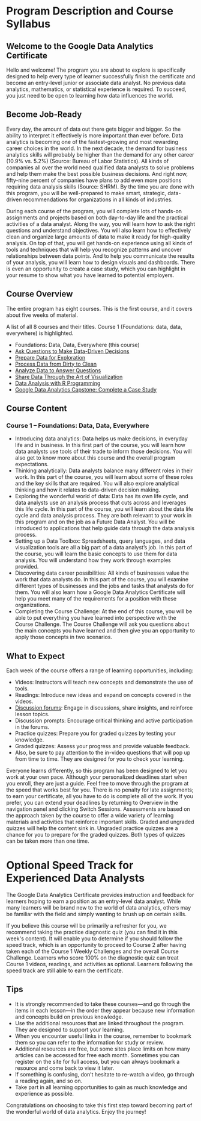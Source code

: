 # Program Description and Course Syllabus

## Welcome to the Google Data Analytics Certificate

Hello and welcome! The program you are about to explore is specifically designed to help every type of learner successfully finish the certificate and become an entry-level junior or associate data analyst. No previous data analytics, mathematics, or statistical experience is required. To succeed, you just need to be open to learning how data influences the world.

## Become Job-Ready

Every day, the amount of data out there gets bigger and bigger. So the ability to interpret it effectively is more important than ever before. Data analytics is becoming one of the fastest-growing and most rewarding career choices in the world. In the next decade, the demand for business analytics skills will probably be higher than the demand for any other career (10.9% vs. 5.2%) (Source: Bureau of Labor Statistics). All kinds of companies all over the world need qualified data analysts to solve problems and help them make the best possible business decisions. And right now, fifty-nine percent of companies have plans to add even more positions requiring data analysis skills (Source: SHRM). By the time you are done with this program, you will be well-prepared to make smart, strategic, data-driven recommendations for organizations in all kinds of industries.

During each course of the program, you will complete lots of hands-on assignments and projects based on both day-to-day life and the practical activities of a data analyst. Along the way, you will learn how to ask the right questions and understand objectives. You will also learn how to effectively clean and organize large amounts of data to make it ready for high-quality analysis. On top of that, you will get hands-on experience using all kinds of tools and techniques that will help you recognize patterns and uncover relationships between data points. And to help you communicate the results of your analysis, you will learn how to design visuals and dashboards. There is even an opportunity to create a case study, which you can highlight in your resume to show what you have learned to potential employers.

## Course Overview

The entire program has eight courses. This is the first course, and it covers about five weeks of material.

A list of all 8 courses and their titles. Course 1 (Foundations: data, data, everywhere) is highlighted.

- Foundations: Data, Data, Everywhere (this course)
- [Ask Questions to Make Data-Driven Decisions](https://www.coursera.org/learn/ask-questions-make-decisions/home/welcome)
- [Prepare Data for Exploration](https://www.coursera.org/learn/data-preparation/home/welcome)
- [Process Data from Dirty to Clean](https://www.coursera.org/learn/process-data/home/welcome)
- [Analyze Data to Answer Questions](https://www.coursera.org/learn/analyze-data/home/welcome)
- [Share Data Through the Art of Visualization](https://www.coursera.org/learn/visualize-data/home/welcome)
- [Data Analysis with R Programming](https://coursera.org/learn/data-analysis-r/home/welcome)
- [Google Data Analytics Capstone: Complete a Case Study](https://coursera.org/learn/google-data-analytics-capstone/home/welcome)

## Course Content

### Course 1 – Foundations: Data, Data, Everywhere

- Introducing data analytics: Data helps us make decisions, in everyday life and in business. In this first part of the course, you will learn how data analysts use tools of their trade to inform those decisions. You will also get to know more about this course and the overall program expectations.
- Thinking analytically: Data analysts balance many different roles in their work. In this part of the course, you will learn about some of these roles and the key skills that are required. You will also explore analytical thinking and how it relates to data-driven decision making.
- Exploring the wonderful world of data: Data has its own life cycle, and data analysts use an analysis process that cuts across and leverages this life cycle. In this part of the course, you will learn about the data life cycle and data analysis process. They are both relevant to your work in this program and on the job as a Future Data Analyst. You will be introduced to applications that help guide data through the data analysis process.
- Setting up a Data Toolbox: Spreadsheets, query languages, and data visualization tools are all a big part of a data analyst’s job. In this part of the course, you will learn the basic concepts to use them for data analysis. You will understand how they work through examples provided.
- Discovering data career possibilities: All kinds of businesses value the work that data analysts do. In this part of the course, you will examine different types of businesses and the jobs and tasks that analysts do for them. You will also learn how a Google Data Analytics Certificate will help you meet many of the requirements for a position with these organizations.
- Completing the Course Challenge: At the end of this course, you will be able to put everything you have learned into perspective with the Course Challenge. The Course Challenge will ask you questions about the main concepts you have learned and then give you an opportunity to apply those concepts in two scenarios.

## What to Expect

Each week of the course offers a range of learning opportunities, including:

- Videos: Instructors will teach new concepts and demonstrate the use of tools.
- Readings: Introduce new ideas and expand on concepts covered in the videos.
- [Discussion forums](https://www.coursera.org/learn/foundations-data/discussions): Engage in discussions, share insights, and reinforce lesson topics.
- Discussion prompts: Encourage critical thinking and active participation in the forums.
- Practice quizzes: Prepare you for graded quizzes by testing your knowledge.
- Graded quizzes: Assess your progress and provide valuable feedback.
- Also, be sure to pay attention to the in-video questions that will pop up from time to time. They are designed for you to check your learning.

Everyone learns differently, so this program has been designed to let you work at your own pace. Although your personalized deadlines start when you enroll, they are just a guide. Feel free to move through the program at the speed that works best for you. There is no penalty for late assignments; to earn your certificate, all you have to do is complete all of the work. If you prefer, you can extend your deadlines by returning to Overview in the navigation panel and clicking Switch Sessions. Assessments are based on the approach taken by the course to offer a wide variety of learning materials and activities that reinforce important skills. Graded and ungraded quizzes will help the content sink in. Ungraded practice quizzes are a chance for you to prepare for the graded quizzes. Both types of quizzes can be taken more than one time.

# Optional Speed Track for Experienced Data Analysts

The Google Data Analytics Certificate provides instruction and feedback for learners hoping to earn a position as an entry-level data analyst. While many learners will be brand new to the world of data analytics, others may be familiar with the field and simply wanting to brush up on certain skills. 

If you believe this course will be primarily a refresher for you, we recommend taking the practice diagnostic quiz (you can find it in this week's content). It will enable you to determine if you should follow the speed track, which is an opportunity to proceed to Course 2 after having taken each of the Course 1 Weekly Challenges and the overall Course Challenge. Learners who score 100% on the diagnostic quiz can treat Course 1 videos, readings, and activities as optional. Learners following the speed track are still able to earn the certificate. 

## Tips

- It is strongly recommended to take these courses—and go through the items in each lesson—in the order they appear because new information and concepts build on previous knowledge. 
- Use the additional resources that are linked throughout the program. They are designed to support your learning. 
- When you encounter useful links in the course, remember to bookmark them so you can refer to the information for study or review.
- Additional resources are free, but some sites place limits on how many articles can be accessed for free each month. Sometimes you can register on the site for full access, but you can always bookmark a resource and come back to view it later.
- If something is confusing, don’t hesitate to re-watch a video, go through a reading again, and so on.
- Take part in all learning opportunities to gain as much knowledge and experience as possible. 

Congratulations on choosing to take this first step toward becoming part of the wonderful world of data analytics. Enjoy the journey!
